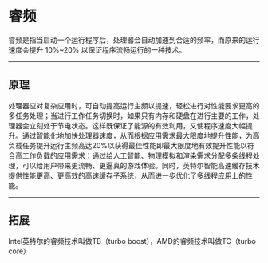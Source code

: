 睿频
====

睿频是指当启动一个运行程序后，处理器会自动加速到合适的频率，而原来的运行速度会提升 10%~20% 以保证程序流畅运行的一种技术。

---

## 原理

处理器应对复杂应用时，可自动提高运行主频以提速，轻松进行对性能要求更高的多任务处理；当进行工作任务切换时，如果只有内存和硬盘在进行主要的工作，处理器会立刻处于节电状态。这样既保证了能源的有效利用，又使程序速度大幅提升。通过智能化地加快处理器速度，从而根据应用需求最大限度地提升性能，为高负载任务提升运行主频高达20%以获得最佳性能即最大限度地有效提升性能以符合高工作负载的应用需求：通过给人工智能、物理模拟和渲染需求分配多条线程处理，可以给用户带来更流畅、更逼真的游戏体验。同时，英特尔智能高速缓存技术提供性能更高、更高效的高速缓存子系统，从而进一步优化了多线程应用上的性能。

---

## 拓展

Intel英特尔的睿频技术叫做TB（turbo boost），AMD的睿频技术叫做TC（turbo core）
